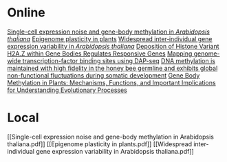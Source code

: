 # Online
[Single-cell expression noise and gene-body methylation in _Arabidopsis thaliana_](https://doi.org/10.1038/s41437-018-0181-z)
[Epigenome plasticity in plants](https://doi.org/10.1038/s41576-021-00407-y)
[Widespread inter‐individual gene expression variability in _Arabidopsis thaliana_](https://doi.org/10.15252/msb.20188591)
[Deposition of Histone Variant H2A.Z within Gene Bodies Regulates Responsive Genes](https://doi.org/10.1371/journal.pgen.1002988)
[Mapping genome-wide transcription-factor binding sites using DAP-seq](https://doi.org/10.1038/nprot.2017.055)
[DNA methylation is maintained with high fidelity in the honey bee germline and exhibits global non-functional fluctuations during somatic development](https://doi.org/10.1186/s13072-019-0307-4)
[Gene Body Methylation in Plants: Mechanisms, Functions, and Important Implications for Understanding Evolutionary Processes](https://doi.org/10.1093/gbe/evac038https://doi.org/10.1093/gbe/evac038)

# Local
[[Single-cell expression noise and gene-body methylation in Arabidopsis thaliana.pdf]]
[[Epigenome plasticity in plants.pdf]]
[[Widespread inter‐individual gene expression variability in Arabidopsis thaliana.pdf]]



